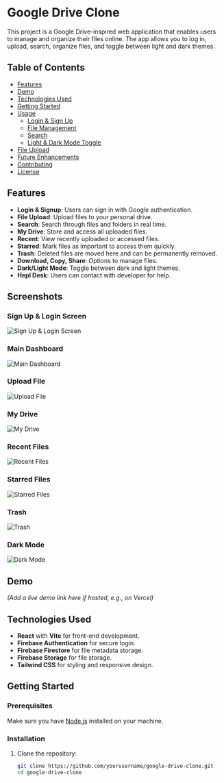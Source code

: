 # Google Drive Clone

This project is a Google Drive-inspired web application that enables users to manage and organize their files online. The app allows you to log in, upload, search, organize files, and toggle between light and dark themes.

## Table of Contents

- [Features](#features)
- [Demo](#demo)
- [Technologies Used](#technologies-used)
- [Getting Started](#getting-started)
- [Usage](#usage)
  - [Login & Sign Up](#login--sign-up)
  - [File Management](#file-management)
  - [Search](#search)
  - [Light & Dark Mode Toggle](#light--dark-mode-toggle)
- [File Upload](#file-upload)
- [Future Enhancements](#future-enhancements)
- [Contributing](#contributing)
- [License](#license)

## Features

- **Login & Signup**: Users can sign in with Google authentication.
- **File Upload**: Upload files to your personal drive.
- **Search**: Search through files and folders in real time.
- **My Drive**: Store and access all uploaded files.
- **Recent**: View recently uploaded or accessed files.
- **Starred**: Mark files as important to access them quickly.
- **Trash**: Deleted files are moved here and can be permanently removed.
- **Download, Copy, Share**: Options to manage files.
- **Dark/Light Mode**: Toggle between dark and light themes.
- **Hepl Desk**: Users can contact with developer for help.

## Screenshots

### Sign Up & Login Screen
![Sign Up & Login Screen](img/login)

### Main Dashboard
![Main Dashboard](images/dashboard.png)

### Upload File
![Upload File](images/upload_file.png)

### My Drive
![My Drive](images/my_drive.png)

### Recent Files
![Recent Files](images/recent_files.png)

### Starred Files
![Starred Files](images/starred_files.png)

### Trash
![Trash](images/trash.png)

### Dark Mode
![Dark Mode](images/dark_mode.png)
  
## Demo

*(Add a live demo link here if hosted, e.g., on Vercel)*

## Technologies Used

- **React** with **Vite** for front-end development.
- **Firebase Authentication** for secure login.
- **Firebase Firestore** for file metadata storage.
- **Firebase Storage** for file storage.
- **Tailwind CSS** for styling and responsive design.

## Getting Started

### Prerequisites

Make sure you have [Node.js](https://nodejs.org/) installed on your machine.

### Installation

1. Clone the repository:

   ```bash
   git clone https://github.com/yourusername/google-drive-clone.git
   cd google-drive-clone
   
